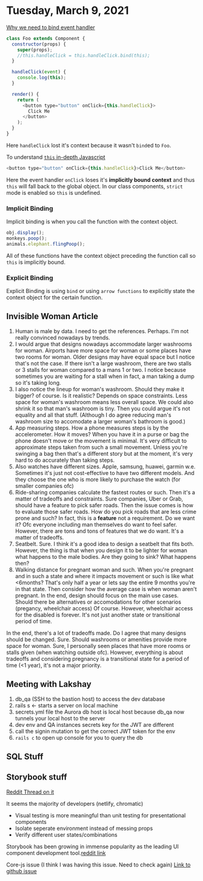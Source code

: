 # Tuesday, March 9, 2021

[Why we need to bind event handler](https://www.freecodecamp.org/news/this-is-why-we-need-to-bind-event-handlers-in-class-components-in-react-f7ea1a6f93eb/)

```javascript
class Foo extends Component {
  constructor(props) {
    super(props);
    //this.handleClick = this.handleClick.bind(this);
  }

  handleClick(event) {
    console.log(this);
  }

  render() {
    return (
      <button type="button" onClick={this.handleClick}>
        Click Me
      </button>
    );
  }
}
```
Here `handleClick` lost it's context because it wasn't `bind`ed to `Foo`.

To understand [`this` in-depth Javascript](https://www.freecodecamp.org/news/the-complete-guide-to-this-in-javascript/)

```javascript
<button type="button" onClick={this.handleClick}>Click Me</button>
```
Here the event handler `onClick` loses it's **implicitly bound context** and thus `this` will fall back to the global object. In our class components, `strict` mode is enabled so `this` is undefined.

### Implicit Binding

Implicit binding is when you call the function with the context object.
```javascript
obj.display();
monkeys.poop();
animals.elephant.flingPoop();
```
All of these functions have the context object preceding the function call so `this` is implicitly bound.

### Explicit Binding

Explicit Binding is using `bind` or using `arrow functions` to explicitly state the context object for the certain function.

## Invisible Woman Article

1. Human is male by data. I need to get the references. Perhaps. I'm not really convinced nowadays by trends.
2. I would argue that designs nowadays accommodate larger washrooms for woman. Airports have more space for woman or some places have two rooms for woman. Older designs may have equal space but I notice that's not the case. If there isn't a large washroom, there are two stalls or 3 stalls for woman compared to a mans 1 or two. I notice because sometimes you are waiting for a stall when in fact, a man taking a dump so it's taking long.
3. I also notice the lineup for woman's washroom. Should they make it bigger? of course. Is it realistic? Depends on space constraints. Less space for woman's washroom means less overall space. We could also shrink it so that man's washroom is tiny. Then you could argue it's not equality and all that stuff. (Although I do agree reducing man's washroom size to accomodate a larger woman's bathroom is good.)
4. App measuring steps. How a phone measures steps is by the accelerometer. How it moves? When you have it in a purse or bag the phone doesn't move or the movement is minimal. It's very difficult to approximate steps taken from such a small movement. Unless you're swinging a bag then that's a different story but at the moment, it's very hard to do accurately than taking steps.
5. Also watches have different sizes. Apple, samsung, huawei, garmin w.e. Sometimes it's just not cost-effective to have two different models. And they choose the one who is more likely to purchase the watch (for smaller companies ofc)
6. Ride-sharing companies calculate the fastest routes or such. Then it's a matter of tradeoffs and constraints. Sure companies, Uber or Grab, should have a feature to pick safer roads. Then the issue comes is how to evaluate those safer roads. How do you pick roads that are less crime prone and such? In fact, this is a **feature** not a requirement. Do we want it? Ofc everyone including man themselves do want to feel safer. However, there are tons and tons of features that we do want. It's a matter of tradeoffs.
7. Seatbelt. Sure. I think it's a good idea to design a seatbelt that fits both. However, the thing is that when you design it to be lighter for woman what happens to the male bodies. Are they going to sink? What happens then?
8. Walking distance for pregnant woman and such. When you're pregnant and in such a state and where it impacts movement or such is like what <6months? That's only half a year or lets say the entire 9 months you're in that state. Then consider how the average case is when woman aren't pregnant. In the end, design should focus on the main use cases. Should there be alternatives or accomodations for other scenarios (pregancy, wheelchair access) Of course. However, wheelchair access for the disabled is forever. It's not just another state or transitional period of time.

In the end, there's a lot of tradeoffs made. Do I agree that many designs should be changed. Sure. Should washrooms or amenities provide more space for woman. Sure, I personally seen places that have more rooms or stalls given (when watching outside ofc). However, everything is about tradeoffs and considering pregnancy is a transitional state for a period of time (<1 year), it's not a major priority.

## Meeting with Lakshay

1. db_qa (SSH to the bastion host) to access the dev database
2. rails s <- starts a server on local machine
3. secrets.yml file the Aurora db host is local host because db_qa now tunnels your local host to the server
4. dev env and QA instances secrets key for the JWT are different
5. call the signin mutation to get the correct JWT token for the env
6. `rails c` to open up console for you to query the db

## SQL Stuff

## Storybook stuff

[Reddit Thread on it](https://www.reddit.com/r/reactjs/comments/ihm8t8/intro_to_storybook_2020/)

It seems the majority of developers (netlify, chromatic)
* Visual testing is more meaningful than unit testing for presentational components
* Isolate seperate environment instead of messing props
* Verify different user states/combinations

Storybook has been growing in immense popularity as the leading UI component development tool.[reddit link](https://www.reddit.com/r/reactjs/comments/ecw9uj/state_of_storybook_2019_a_breakout_year_for_a/)

Core-js issue (I think I was having this issue. Need to check again)
[Link to github issue](https://github.com/storybookjs/storybook/blob/next/MIGRATION.md#core-js-dependency-errors)
